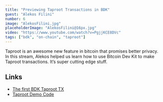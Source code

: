 ```yaml
---
title: "Previewing Taproot Transactions in BDK"
guest: "Alekos Filini"
number: 6
image: "AlekosFilini.jpg"
placeholderImage: "AlekosFilini@16px.jpg"
video: "https://www.youtube.com/watch?v=PgjjKCE8DVc"
tags: ["bdk", "on-chain", "taproot"]
---
```


Taproot is an awesome new feature in bitcoin that promises better privacy.  In this stream, Alekos helped us learn how to use Bitcoin Dev Kit to make Taproot transactions. It’s super cutting edge stuff.

## Links

- [The first BDK Taproot TX](https://bitcoindevkit.org/blog/2021/11/first-bdk-taproot-tx-look-at-the-code-part-1/)
- [Taproot Demo Code](https://gist.github.com/afilini/7c2c33af095ea975f52f5d68302c91d6)
